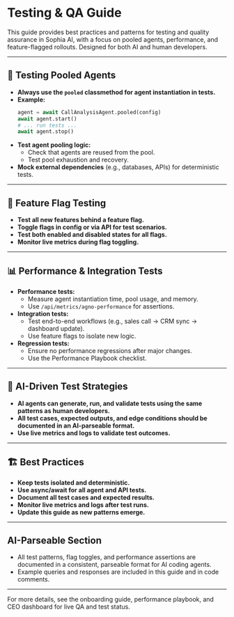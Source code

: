 # Testing & QA Guide

This guide provides best practices and patterns for testing and quality assurance in Sophia AI, with a focus on pooled agents, performance, and feature-flagged rollouts. Designed for both AI and human developers.

---

## 🧪 Testing Pooled Agents
- **Always use the `pooled` classmethod for agent instantiation in tests.**
- **Example:**
  ```python
  agent = await CallAnalysisAgent.pooled(config)
  await agent.start()
  # ... run tests ...
  await agent.stop()
  ```
- **Test agent pooling logic:**
  - Check that agents are reused from the pool.
  - Test pool exhaustion and recovery.
- **Mock external dependencies** (e.g., databases, APIs) for deterministic tests.

---

## 🚦 Feature Flag Testing
- **Test all new features behind a feature flag.**
- **Toggle flags in config or via API for test scenarios.**
- **Test both enabled and disabled states for all flags.**
- **Monitor live metrics during flag toggling.**

---

## 📊 Performance & Integration Tests
- **Performance tests:**
  - Measure agent instantiation time, pool usage, and memory.
  - Use `/api/metrics/agno-performance` for assertions.
- **Integration tests:**
  - Test end-to-end workflows (e.g., sales call → CRM sync → dashboard update).
  - Use feature flags to isolate new logic.
- **Regression tests:**
  - Ensure no performance regressions after major changes.
  - Use the Performance Playbook checklist.

---

## 🤖 AI-Driven Test Strategies
- **AI agents can generate, run, and validate tests using the same patterns as human developers.**
- **All test cases, expected outputs, and edge conditions should be documented in an AI-parseable format.**
- **Use live metrics and logs to validate test outcomes.**

---

## 🏗️ Best Practices
- **Keep tests isolated and deterministic.**
- **Use async/await for all agent and API tests.**
- **Document all test cases and expected results.**
- **Monitor live metrics and logs after test runs.**
- **Update this guide as new patterns emerge.**

---

## AI-Parseable Section
- All test patterns, flag toggles, and performance assertions are documented in a consistent, parseable format for AI coding agents.
- Example queries and responses are included in this guide and in code comments.

---

For more details, see the onboarding guide, performance playbook, and CEO dashboard for live QA and test status.
